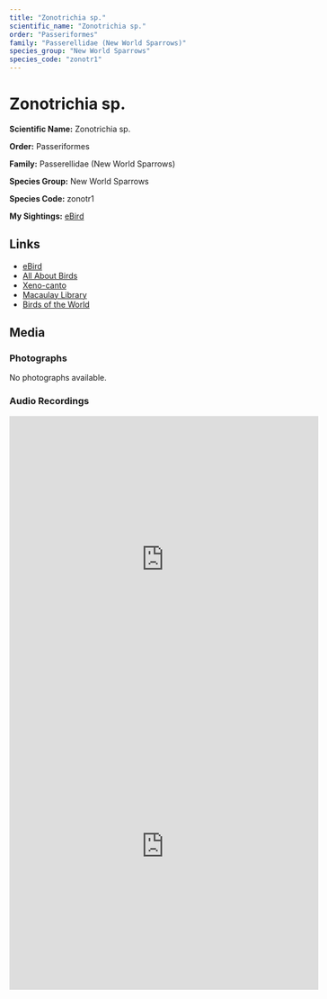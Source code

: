 ```yaml
---
title: "Zonotrichia sp."
scientific_name: "Zonotrichia sp."
order: "Passeriformes"
family: "Passerellidae (New World Sparrows)"
species_group: "New World Sparrows"
species_code: "zonotr1"
---
```


# Zonotrichia sp.

**Scientific Name:** Zonotrichia sp.

**Order:** Passeriformes

**Family:** Passerellidae (New World Sparrows)

**Species Group:** New World Sparrows

**Species Code:** zonotr1

**My Sightings:** [eBird](https://ebird.org/lifelist?r=world&time=life&spp=zonotr1)

## Links
* [eBird](https://ebird.org/species/zonotr1) 
* [All About Birds](https://www.allaboutbirds.org/guide/zonotr1) 
* [Xeno-canto](https://www.xeno-canto.org/species/zonotr1) 
* [Macaulay Library](https://search.macaulaylibrary.org/catalog?taxonCode=zonotr1&sort=rating_rank_desc)
* [Birds of the World](https://birdsoftheworld.org/bow/species/zonotr1)

## Media
### Photographs
No photographs available.

### Audio Recordings
<iframe src="https://macaulaylibrary.org/asset/626685114/embed" width="550" height="510" frameborder="0" allowfullscreen></iframe>
<iframe src="https://macaulaylibrary.org/asset/626583867/embed" width="550" height="510" frameborder="0" allowfullscreen></iframe>
